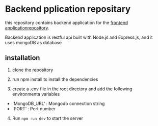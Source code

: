 # Backend pplication repositary

this repository contains backend application for the  [frontend applicationrepository]().

Backend application is restful api built with Node.js and Express.js, and it uses mongoDB as database

## installation

1. clone the repository

2. run npm install to install the dependencies

3. create a .env file in the root directory and add the following environmenta variables
 - 'MongoDB_URL' : Mongodb connection string
 - 'PORT' : Port number

 4. Run `npm run dev` to start the server
